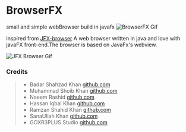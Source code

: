 # BrowserFX
small and simple webBrowser build in javafx
![BrowserFX Gif](https://github.com/God-Hand/BrowserFX/blob/master/Untitled%201.gif)

inspired from [JFX-browser](https://github.com/badarshahzad/Jfx-Browser/tree/master)
A web browser written in java and love with javaFX front-end.The browser is based on JavaFx's webview.

![JFX Browser Gif](https://github.com/badarshahzad/JFX-Browser/blob/master/Peek%202018-02-12%2013-09.gif)

### Credits

> + Badar Shahzad Khan [github.com](https://github.com/badarshahzad)
> + Muhammad Shoib Khan [github.com](https://github.com/Shoaibkhan786)
> + Naeem Rashid [github.com](https://github.com/naeemkhan12)
> + Hassan Iqbal Khan [github.com](https://github.com/Hassankhan2015)
> + Ramzan Shahid Khan [github.com](https://github.com/RamzanShahidkhan)
> + SanaUllah Khan [github.com](https://github.com/sanaullahkhan1234)
> + GOXR3PLUS Studio [github.com](https://github.com/goxr3plus)
